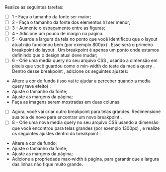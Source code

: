Realize as seguintes tarefas:
- [ ] 1 - Faça o tamanho da fonte ser maior;
- [ ] 2 - Faça o tamanho da fonte dos elementos h1 ser menor;
- [ ] 3 - Aumente o espaçamento entre as figuras;
- [ ] 4 - Adicione um pouco de margin na página.
- [ ] 5 - Guarde a largura da tela no ponto que você identificou que o layout atual não funcionou bem (por exemplo 800px) . Esse será o primeiro breakpoint do layout . Um breakpoint é apenas um ponto onde estamos definindo que o design atual deve mudar;
- [ ] 6 - Crie uma media query no seu arquivo CSS , usando a dimensão em pixels que você guardou como o min-width do teste da media query . Dentro desse breakpoint , adicione os seguintes ajustes:
- Altere a cor de fundo (isso vai te ajudar a perceber quando a media query teve efeito) ;
- Ajuste o tamanho da fonte;
- Ajuste as margens da página;
- Faça as imagens serem mostradas em duas colunas.
- [ ] Agora, você vai criar outro breakpoint para telas grandes. Redimensione sua tela de novo para encontrar um novo breakpoint .
- [ ] 8 - Crie uma nova media query no seu arquivo CSS usando a dimensão que você encontrou para telas grandes (por exemplo 1300px) , e realize os seguintes ajustes dentro do breakpoint :
- Altere a cor de fundo;
- Ajuste o tamanho da fonte;
- Ajuste as margens da página;
- Adicione a propriedade max-width à página, para garantir que a largura das linhas não fique muito grande.
